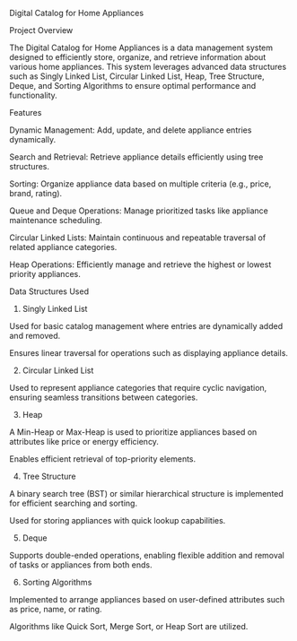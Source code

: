 Digital Catalog for Home Appliances

Project Overview

The Digital Catalog for Home Appliances is a data management system designed to efficiently store, organize, and retrieve information about various home appliances. This system leverages advanced data structures such as Singly Linked List, Circular Linked List, Heap, Tree Structure, Deque, and Sorting Algorithms to ensure optimal performance and functionality.

Features

Dynamic Management: Add, update, and delete appliance entries dynamically.

Search and Retrieval: Retrieve appliance details efficiently using tree structures.

Sorting: Organize appliance data based on multiple criteria (e.g., price, brand, rating).

Queue and Deque Operations: Manage prioritized tasks like appliance maintenance scheduling.

Circular Linked Lists: Maintain continuous and repeatable traversal of related appliance categories.

Heap Operations: Efficiently manage and retrieve the highest or lowest priority appliances.

Data Structures Used

1. Singly Linked List

Used for basic catalog management where entries are dynamically added and removed.

Ensures linear traversal for operations such as displaying appliance details.

2. Circular Linked List

Used to represent appliance categories that require cyclic navigation, ensuring seamless transitions between categories.

3. Heap

A Min-Heap or Max-Heap is used to prioritize appliances based on attributes like price or energy efficiency.

Enables efficient retrieval of top-priority elements.

4. Tree Structure

A binary search tree (BST) or similar hierarchical structure is implemented for efficient searching and sorting.

Used for storing appliances with quick lookup capabilities.

5. Deque

Supports double-ended operations, enabling flexible addition and removal of tasks or appliances from both ends.

6. Sorting Algorithms

Implemented to arrange appliances based on user-defined attributes such as price, name, or rating.

Algorithms like Quick Sort, Merge Sort, or Heap Sort are utilized.

